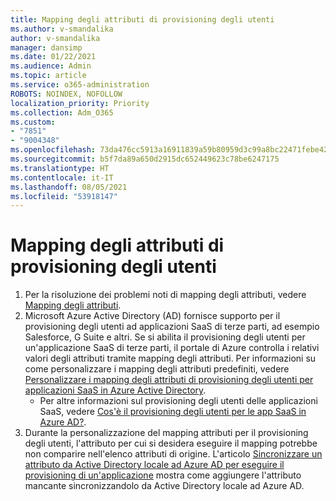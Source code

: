 ```yaml
---
title: Mapping degli attributi di provisioning degli utenti
ms.author: v-smandalika
author: v-smandalika
manager: dansimp
ms.date: 01/22/2021
ms.audience: Admin
ms.topic: article
ms.service: o365-administration
ROBOTS: NOINDEX, NOFOLLOW
localization_priority: Priority
ms.collection: Adm_O365
ms.custom:
- "7851"
- "9004348"
ms.openlocfilehash: 73da476cc5913a16911839a59b80959d3c99a8bc22471febe421b022ce2c49ae
ms.sourcegitcommit: b5f7da89a650d2915dc652449623c78be6247175
ms.translationtype: HT
ms.contentlocale: it-IT
ms.lasthandoff: 08/05/2021
ms.locfileid: "53918147"
---
```

# <a name="user-provisioning-attribute-mapping"></a>Mapping degli attributi di provisioning degli utenti

1. Per la risoluzione dei problemi noti di mapping degli attributi, vedere [Mapping degli attributi](https://docs.microsoft.com/azure/active-directory/app-provisioning/known-issues#attribute-mappings). 
2. Microsoft Azure Active Directory (AD) fornisce supporto per il provisioning degli utenti ad applicazioni SaaS di terze parti, ad esempio Salesforce, G Suite e altri. Se si abilita il provisioning degli utenti per un'applicazione SaaS di terze parti, il portale di Azure controlla i relativi valori degli attributi tramite mapping degli attributi. Per informazioni su come personalizzare i mapping degli attributi predefiniti, vedere [Personalizzare i mapping degli attributi di provisioning degli utenti per applicazioni SaaS in Azure Active Directory](https://docs.microsoft.com/azure/active-directory/app-provisioning/customize-application-attributes).
    - Per altre informazioni sul provisioning degli utenti delle applicazioni SaaS, vedere [Cos'è il provisioning degli utenti per le app SaaS in Azure AD?](https://docs.microsoft.com/azure/active-directory/app-provisioning/user-provisioning). 
3. Durante la personalizzazione del mapping attributi per il provisioning degli utenti, l'attributo per cui si desidera eseguire il mapping potrebbe non comparire nell'elenco attributi di origine. L'articolo [Sincronizzare un attributo da Active Directory locale ad Azure AD per eseguire il provisioning di un'applicazione](https://docs.microsoft.com/azure/active-directory/app-provisioning/user-provisioning-sync-attributes-for-mapping) mostra come aggiungere l'attributo mancante sincronizzandolo da Active Directory locale ad Azure AD.
